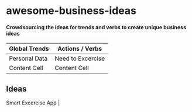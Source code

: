 # awesome-business-ideas
#### Crowdsourcing the ideas for trends and verbs to create unique business ideas ####
Global Trends  |  Actions / Verbs
-------------  | -------------
Personal Data  | Need to Excercise 
Content Cell   | Content Cell

Ideas                
---------------------
Smart Excercise App  |


